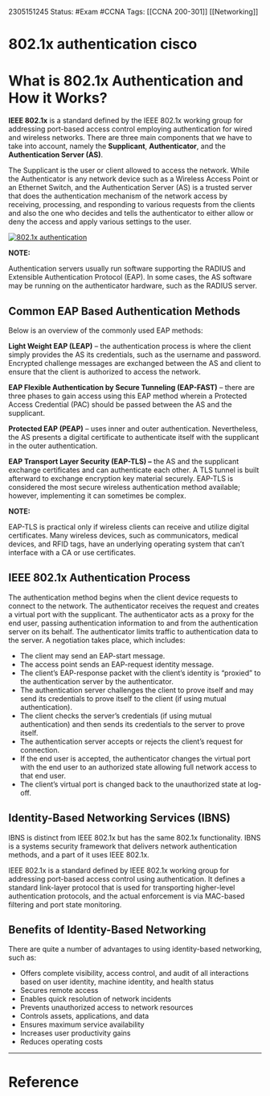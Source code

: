 2305151245
	Status: #Exam #CCNA
		Tags: [[CCNA 200-301]] [[Networking]]

# 802.1x authentication cisco

# What is 802.1x Authentication and How it Works?

**IEEE 802.1x** is a standard defined by the IEEE 802.1x working group for addressing port-based access control employing authentication for wired and wireless networks. There are three main components that we have to take into account, namely the **Supplicant**, **Authenticator**, and the **Authentication Server (AS)**.

The Supplicant is the user or client allowed to access the network. While the Authenticator is any network device such as a Wireless Access Point or an Ethernet Switch, and the Authentication Server (AS) is a trusted server that does the authentication mechanism of the network access by receiving, processing, and responding to various requests from the clients and also the one who decides and tells the authenticator to either allow or deny the access and apply various settings to the user.

[![802.1x authentication](https://study-ccna.com/wp-content/uploads/802.1x.jpg)](https://study-ccna.com/wp-content/uploads/802.1x.jpg)

**NOTE:**

Authentication servers usually run software supporting the RADIUS and Extensible Authentication Protocol (EAP). In some cases, the AS software may be running on the authenticator hardware, such as the RADIUS server.

## Common EAP Based Authentication Methods

Below is an overview of the commonly used EAP methods:

**Light Weight EAP (LEAP)** – the authentication process is where the client simply provides the AS its credentials, such as the username and password. Encrypted challenge messages are exchanged between the AS and client to ensure that the client is authorized to access the network.

**EAP Flexible Authentication by Secure Tunneling (EAP-FAST)** – there are three phases to gain access using this EAP method wherein a Protected Access Credential (PAC) should be passed between the AS and the supplicant.

**Protected EAP (PEAP)** – uses inner and outer authentication. Nevertheless, the AS presents a digital certificate to authenticate itself with the supplicant in the outer authentication.

**EAP Transport Layer Security (EAP-TLS) –** the AS and the supplicant exchange certificates and can authenticate each other. A TLS tunnel is built afterward to exchange encryption key material securely. EAP-TLS is considered the most secure wireless authentication method available; however, implementing it can sometimes be complex.

**NOTE:**

EAP-TLS is practical only if wireless clients can receive and utilize digital certificates. Many wireless devices, such as communicators, medical devices, and RFID tags, have an underlying operating system that can’t interface with a CA or use certificates.

## IEEE 802.1x Authentication Process

The authentication method begins when the client device requests to connect to the network. The authenticator receives the request and creates a virtual port with the supplicant. The authenticator acts as a proxy for the end user, passing authentication information to and from the authentication server on its behalf. The authenticator limits traffic to authentication data to the server. A negotiation takes place, which includes:

-   The client may send an EAP-start message.
-   The access point sends an EAP-request identity message.
-   The client’s EAP-response packet with the client’s identity is “proxied” to the authentication server by the authenticator.
-   The authentication server challenges the client to prove itself and may send its credentials to prove itself to the client (if using mutual authentication).
-   The client checks the server’s credentials (if using mutual authentication) and then sends its credentials to the server to prove itself.
-   The authentication server accepts or rejects the client’s request for connection.
-   If the end user is accepted, the authenticator changes the virtual port with the end user to an authorized state allowing full network access to that end user.
-   The client’s virtual port is changed back to the unauthorized state at log-off.

## Identity-Based Networking Services (IBNS)

IBNS is distinct from IEEE 802.1x but has the same 802.1x functionality. IBNS is a systems security framework that delivers network authentication methods, and a part of it uses IEEE 802.1x.

IEEE 802.1x is a standard defined by IEEE 802.1x working group for addressing port-based access control using authentication. It defines a standard link-layer protocol that is used for transporting higher-level authentication protocols, and the actual enforcement is via MAC-based filtering and port state monitoring.

## Benefits of Identity-Based Networking

There are quite a number of advantages to using identity-based networking, such as:

-   Offers complete visibility, access control, and audit of all interactions based on user identity, machine identity, and health status
-   Secures remote access
-   Enables quick resolution of network incidents
-   Prevents unauthorized access to network resources
-   Controls assets, applications, and data
-   Ensures maximum service availability
-   Increases user productivity gains
-   Reduces operating costs

---
# Reference